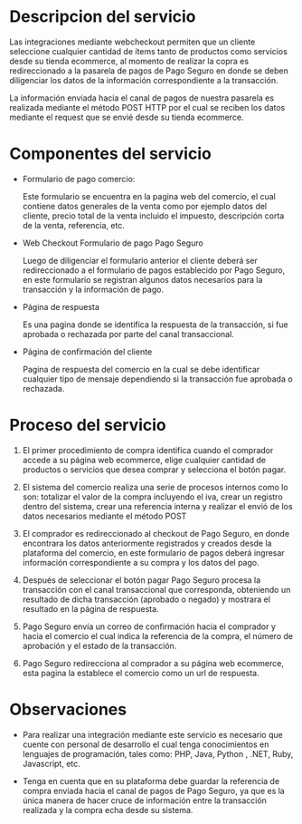
# Descripcion del servicio 

Las integraciones mediante webcheckout permiten que un cliente seleccione cualquier cantidad de ítems tanto de productos como servicios desde su tienda ecommerce, al momento de realizar la copra es redireccionado a la pasarela de pagos de Pago Seguro en donde se deben diligenciar los datos de la información correspondiente a la transacción.

La información enviada hacia el canal de pagos de nuestra pasarela es realizada mediante el método POST HTTP por el cual se reciben los datos mediante el request que se envié desde su tienda ecommerce.

# Componentes del servicio 
- Formulario de pago comercio:

    Este formulario se encuentra en la pagina web del comercio, el cual contiene datos generales de la venta como por ejemplo datos del cliente, precio total de la venta incluido el impuesto, descripción corta de la venta, referencia, etc.

- Web Checkout Formulario de pago Pago Seguro

    Luego de diligenciar el formulario anterior el cliente deberá ser redireccionado a el formulario de pagos establecido por Pago Seguro, en este formulario se registran algunos datos necesarios para la transacción y la información de pago.

- Página de respuesta 

    Es una pagina donde se identifica la respuesta de la transacción, si fue aprobada o rechazada por parte del canal transaccional.

- Página de confirmación del cliente

    Pagina de respuesta del comercio en la cual se debe identificar cualquier tipo de mensaje dependiendo si la transacción fue aprobada o rechazada.

# Proceso del servicio

1) El primer procedimiento de compra identifica cuando el comprador accede a su página web ecommerce, elige cualquier cantidad de productos o servicios que desea comprar y          selecciona el botón pagar.

2)	El sistema del comercio realiza una serie de procesos internos como lo son: totalizar el valor de la compra incluyendo el iva, crear un registro dentro del sistema, crear una referencia interna y realizar el envió de los datos necesarios mediante el método POST

3)	El comprador es redireccionado al checkout de Pago Seguro, en donde encontrara los datos anteriormente registrados y creados desde la plataforma del comercio, en este formulario de pagos deberá ingresar información correspondiente a su compra y los datos del pago.

4)	Después de seleccionar el botón pagar Pago Seguro procesa la transacción con el canal transaccional que corresponda, obteniendo un resultado de dicha transacción (aprobado o negado) y mostrara el resultado en la página de respuesta.

5)	Pago Seguro envía un correo de confirmación hacia el comprador y hacia el comercio el cual indica la referencia de la compra, el número de aprobación y el estado de la transacción.

6)	Pago Seguro redirecciona al comprador a su página web ecommerce, esta pagina la establece el comercio como un url de respuesta.



# Observaciones

- Para realizar una integración mediante este servicio es necesario que cuente con personal de desarrollo el cual tenga conocimientos en lenguajes de programación, tales como: 
PHP, Java, Python , .NET, Ruby, Javascript, etc.

- Tenga en cuenta que en su plataforma debe guardar la referencia de compra enviada hacia el canal de pagos de Pago Seguro, ya que es la única manera de hacer cruce de información entre la transacción realizada y la compra echa desde su sistema.
